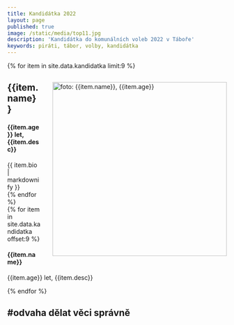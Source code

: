 ```yaml
---
title: Kandidátka 2022
layout: page
published: true
image: /static/media/top11.jpg
description: 'Kandidátka do komunálních voleb 2022 v Táboře'
keywords: piráti, tábor, volby, kandidátka
---
```


<div class="row">
  {% for item in site.data.kandidatka limit:9 %}
    <div class="kandidatka col-sm-12">
      <img src="{{item.img}}" alt="foto: {{item.name}}, {{item.age}}"
            style="width: 400px; float: right; margin: 0 0 2em 2em;" />
      <h2>{{item.name}}</h2>
      <h4>{{item.age}} let, {{item.desc}}</h4>
      {{ item.bio | markdownify }}
    </div>
  {% endfor %}
</div>

<div class="row my-5">
  {% for item in site.data.kandidatka offset:9 %}
    <div class="col-sm-12">
      <h4>{{item.name}}</h4>
      <p>{{item.age}} let, {{item.desc}}</p>
    </div>
  {% endfor %}
</div>

## #odvaha dělat věci správně
